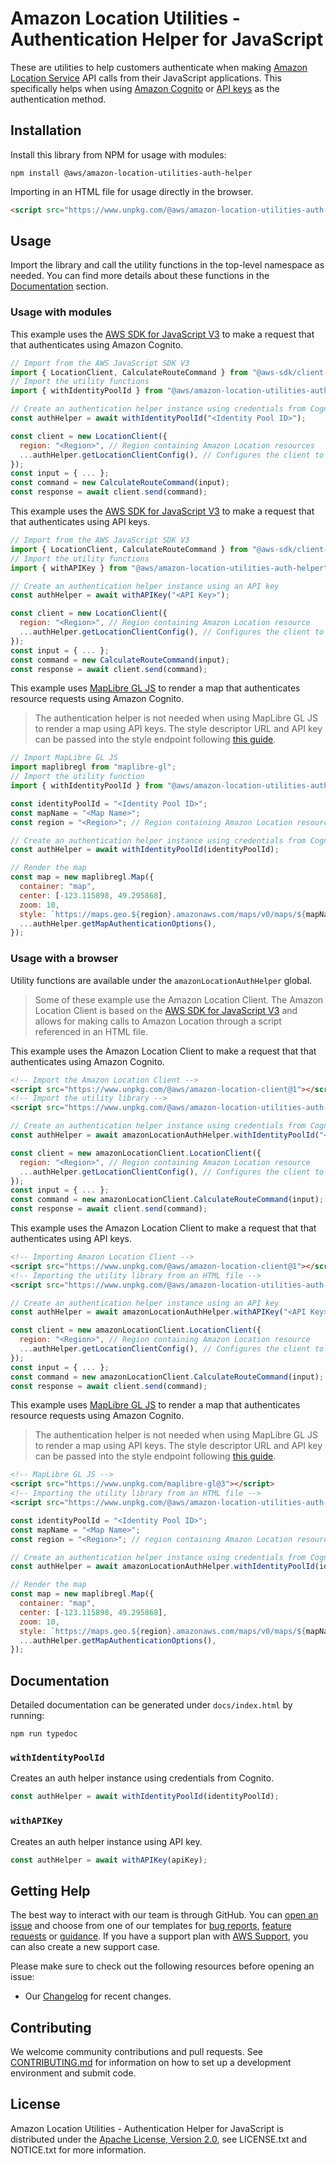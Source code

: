# Amazon Location Utilities - Authentication Helper for JavaScript

These are utilities to help customers authenticate when making [Amazon Location Service](https://aws.amazon.com/location/) API calls from their JavaScript applications. This specifically helps when using [Amazon Cognito](https://docs.aws.amazon.com/location/latest/developerguide/authenticating-using-cognito.html) or [API keys](https://docs.aws.amazon.com/location/latest/developerguide/using-apikeys.html) as the authentication method.

## Installation

Install this library from NPM for usage with modules:

```console
npm install @aws/amazon-location-utilities-auth-helper
```

Importing in an HTML file for usage directly in the browser.

```html
<script src="https://www.unpkg.com/@aws/amazon-location-utilities-auth-helper@1"></script>
```

## Usage

Import the library and call the utility functions in the top-level namespace as needed. You can find more details about these functions in the [Documentation](#documentation) section.

### Usage with modules

This example uses the [AWS SDK for JavaScript V3](https://github.com/aws/aws-sdk-js-v3) to make a request that that authenticates using Amazon Cognito.

```javascript
// Import from the AWS JavaScript SDK V3
import { LocationClient, CalculateRouteCommand } from "@aws-sdk/client-location";
// Import the utility functions
import { withIdentityPoolId } from "@aws/amazon-location-utilities-auth-helper";

// Create an authentication helper instance using credentials from Cognito
const authHelper = await withIdentityPoolId("<Identity Pool ID>");

const client = new LocationClient({
  region: "<Region>", // Region containing Amazon Location resources
  ...authHelper.getLocationClientConfig(), // Configures the client to use credentials obtained via Amazon Cognito
});
const input = { ... };
const command = new CalculateRouteCommand(input);
const response = await client.send(command);
```

This example uses the [AWS SDK for JavaScript V3](https://github.com/aws/aws-sdk-js-v3) to make a request that that authenticates using API keys.

```javascript
// Import from the AWS JavaScript SDK V3
import { LocationClient, CalculateRouteCommand } from "@aws-sdk/client-location";
// Import the utility functions
import { withAPIKey } from "@aws/amazon-location-utilities-auth-helper";

// Create an authentication helper instance using an API key
const authHelper = await withAPIKey("<API Key>");

const client = new LocationClient({
  region: "<Region>", // Region containing Amazon Location resource
  ...authHelper.getLocationClientConfig(), // Configures the client to use API keys when making supported requests
});
const input = { ... };
const command = new CalculateRouteCommand(input);
const response = await client.send(command);
```

This example uses [MapLibre GL JS](https://maplibre.org/projects/maplibre-gl-js/) to render a map that authenticates resource requests using Amazon Cognito.

> The authentication helper is not needed when using MapLibre GL JS to render a map using API keys. The style descriptor URL and API key can be passed into the style endpoint following [this guide](https://docs.aws.amazon.com/location/latest/developerguide/using-apikeys.html#using-apikeys-in-maps).

```javascript
// Import MapLibre GL JS
import maplibregl from "maplibre-gl";
// Import the utility function
import { withIdentityPoolId } from "@aws/amazon-location-utilities-auth-helper";

const identityPoolId = "<Identity Pool ID>";
const mapName = "<Map Name>";
const region = "<Region>"; // Region containing Amazon Location resource

// Create an authentication helper instance using credentials from Cognito
const authHelper = await withIdentityPoolId(identityPoolId);

// Render the map
const map = new maplibregl.Map({
  container: "map",
  center: [-123.115898, 49.295868],
  zoom: 10,
  style: `https://maps.geo.${region}.amazonaws.com/maps/v0/maps/${mapName}/style-descriptor`,
  ...authHelper.getMapAuthenticationOptions(),
});
```

### Usage with a browser

Utility functions are available under the `amazonLocationAuthHelper` global.

> Some of these example use the Amazon Location Client. The Amazon Location Client is based on the [AWS SDK for JavaScript V3](https://github.com/aws/aws-sdk-js-v3) and allows for making calls to Amazon Location through a script referenced in an HTML file.

This example uses the Amazon Location Client to make a request that that authenticates using Amazon Cognito.

```html
<!-- Import the Amazon Location Client -->
<script src="https://www.unpkg.com/@aws/amazon-location-client@1"></script>
<!-- Import the utility library -->
<script src="https://www.unpkg.com/@aws/amazon-location-utilities-auth-helper@1"></script>
```

```javascript
// Create an authentication helper instance using credentials from Cognito
const authHelper = await amazonLocationAuthHelper.withIdentityPoolId("<Identity Pool ID>");

const client = new amazonLocationClient.LocationClient({
  region: "<Region>", // Region containing Amazon Location resource
  ...authHelper.getLocationClientConfig(), // Configures the client to use credentials obtained via Amazon Cognito
});
const input = { ... };
const command = new amazonLocationClient.CalculateRouteCommand(input);
const response = await client.send(command);
```

This example uses the Amazon Location Client to make a request that that authenticates using API keys.

```html
<!-- Importing Amazon Location Client -->
<script src="https://www.unpkg.com/@aws/amazon-location-client@1"></script>
<!-- Importing the utility library from an HTML file -->
<script src="https://www.unpkg.com/@aws/amazon-location-utilities-auth-helper@1"></script>
```

```javascript
// Create an authentication helper instance using an API key
const authHelper = await amazonLocationAuthHelper.withAPIKey("<API Key>");

const client = new amazonLocationClient.LocationClient({
  region: "<Region>", // Region containing Amazon Location resource
  ...authHelper.getLocationClientConfig(), // Configures the client to use API keys when making supported requests
});
const input = { ... };
const command = new amazonLocationClient.CalculateRouteCommand(input);
const response = await client.send(command);
```

This example uses [MapLibre GL JS](https://maplibre.org/projects/maplibre-gl-js/) to render a map that authenticates resource requests using Amazon Cognito.

> The authentication helper is not needed when using MapLibre GL JS to render a map using API keys. The style descriptor URL and API key can be passed into the style endpoint following [this guide](https://docs.aws.amazon.com/location/latest/developerguide/using-apikeys.html#using-apikeys-in-maps).

```html
<!-- MapLibre GL JS -->
<script src="https://www.unpkg.com/maplibre-gl@3"></script>
<!-- Importing the utility library from an HTML file -->
<script src="https://www.unpkg.com/@aws/amazon-location-utilities-auth-helper@1"></script>
```

```javascript
const identityPoolId = "<Identity Pool ID>";
const mapName = "<Map Name>";
const region = "<Region>"; // region containing Amazon Location resource

// Create an authentication helper instance using credentials from Cognito
const authHelper = await amazonLocationAuthHelper.withIdentityPoolId(identityPoolId);

// Render the map
const map = new maplibregl.Map({
  container: "map",
  center: [-123.115898, 49.295868],
  zoom: 10,
  style: `https://maps.geo.${region}.amazonaws.com/maps/v0/maps/${mapName}/style-descriptor`,
  ...authHelper.getMapAuthenticationOptions(),
});
```

## Documentation

Detailed documentation can be generated under `docs/index.html` by running:

```console
npm run typedoc
```

### `withIdentityPoolId`

Creates an auth helper instance using credentials from Cognito.

```javascript
const authHelper = await withIdentityPoolId(identityPoolId);
```

### `withAPIKey`

Creates an auth helper instance using API key.

```javascript
const authHelper = await withAPIKey(apiKey);
```

## Getting Help

The best way to interact with our team is through GitHub.
You can [open an issue](https://github.com/aws-geospatial/amazon-location-utilities-auth-helper-js/issues/new/choose) and choose from one of our templates for
[bug reports](https://github.com/aws-geospatial/amazon-location-utilities-auth-helper-js/issues/new?assignees=&labels=bug%2C+needs-triage&template=---bug-report.md&title=),
[feature requests](https://github.com/aws-geospatial/amazon-location-utilities-auth-helper-js/issues/new?assignees=&labels=feature-request&template=---feature-request.md&title=)
or [guidance](https://github.com/aws-geospatial/amazon-location-utilities-auth-helper-js/issues/new?assignees=&labels=guidance%2C+needs-triage&template=---questions---help.md&title=).
If you have a support plan with [AWS Support](https://aws.amazon.com/premiumsupport/), you can also create a new support case.

Please make sure to check out the following resources before opening an issue:

- Our [Changelog](https://github.com/aws-geospatial/amazon-location-utilities-auth-helper-js/blob/master/CHANGELOG.md) for recent changes.

## Contributing

We welcome community contributions and pull requests. See [CONTRIBUTING.md](https://github.com/aws-geospatial/amazon-location-utilities-auth-helper-js/blob/master/CONTRIBUTING.md) for information on how to set up a development environment and submit code.

## License

Amazon Location Utilities - Authentication Helper for JavaScript is distributed under the
[Apache License, Version 2.0](http://www.apache.org/licenses/LICENSE-2.0),
see LICENSE.txt and NOTICE.txt for more information.
